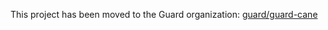 This project has been moved to the Guard organization:
[guard/guard-cane](https://github.com/guard/guard-cane)
